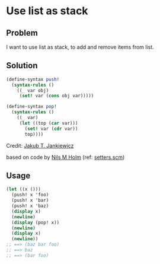 # Use list as stack

## Problem

I want to use list as stack, to add and remove items from list.

## Solution

```scheme
(define-syntax push!
  (syntax-rules ()
    ((_ var obj)
     (set! var (cons obj var)))))

(define-syntax pop!
  (syntax-rules ()
    ((_ var)
     (let ((top (car var)))
       (set! var (cdr var))
       top))))
```

Credit: [Jakub T. Jankiewicz](https://jcubic.pl/me)

based on code by [Nils M Holm](https://t3x.org/) (ref: [setters.scm](https://t3x.org/s9fes/setters.scm.html))

## Usage

```scheme
(let ((x ()))
  (push! x 'foo)
  (push! x 'bar)
  (push! x 'baz)
  (display x)
  (newline)
  (display (pop! x))
  (newline)
  (display x)
  (newline))
;; ==> (baz bar foo)
;; ==> baz
;; ==> (bar foo)
```
